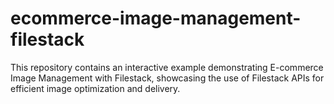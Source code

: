 # ecommerce-image-management-filestack
This repository contains an interactive example demonstrating E-commerce Image Management with Filestack, showcasing the use of Filestack APIs for efficient image optimization and delivery.
